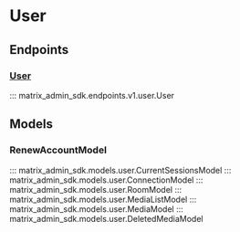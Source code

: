 # User

## Endpoints
### [User](https://matrix-org.github.io/synapse/latest/admin_api/user_admin_api.html)
::: matrix_admin_sdk.endpoints.v1.user.User

## Models
### RenewAccountModel
::: matrix_admin_sdk.models.user.CurrentSessionsModel
::: matrix_admin_sdk.models.user.ConnectionModel
::: matrix_admin_sdk.models.user.RoomModel
::: matrix_admin_sdk.models.user.MediaListModel
::: matrix_admin_sdk.models.user.MediaModel
::: matrix_admin_sdk.models.user.DeletedMediaModel
